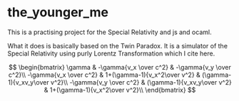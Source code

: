 # the_younger_me

This is a practising project for the Special Relativity and js and ocaml.

What it does is basically based on the Twin Paradox. It is a simulator of the Special Relativity using purly Lorentz Transformation which I cite here.

$$
\begin{bmatrix}
\gamma & -\gamma{v_x \over c^2} & -\gamma{v_y \over c^2}\\
-\gamma{v_x \over c^2} & 1+(\gamma-1){v_x^2\over v^2} & (\gamma-1){v_xv_y\over v^2}\\
-\gamma{v_y \over c^2} & (\gamma-1){v_xv_y\over v^2} & 1+(\gamma-1){v_x^2\over v^2}\\
\end{bmatrix}
$$
